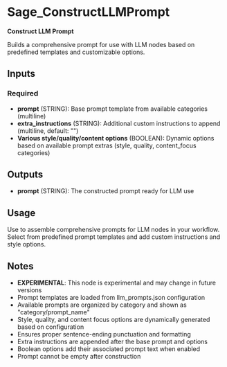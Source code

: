 # Sage_ConstructLLMPrompt

**Construct LLM Prompt**

Builds a comprehensive prompt for use with LLM nodes based on predefined templates and customizable options.

## Inputs

### Required

- **prompt** (STRING): Base prompt template from available categories (multiline)
- **extra_instructions** (STRING): Additional custom instructions to append (multiline, default: "")
- **Various style/quality/content options** (BOOLEAN): Dynamic options based on available prompt extras (style, quality, content_focus categories)

## Outputs

- **prompt** (STRING): The constructed prompt ready for LLM use

## Usage

Use to assemble comprehensive prompts for LLM nodes in your workflow. Select from predefined prompt templates and add custom instructions and style options.

## Notes

- **EXPERIMENTAL**: This node is experimental and may change in future versions
- Prompt templates are loaded from llm_prompts.json configuration
- Available prompts are organized by category and shown as "category/prompt_name"
- Style, quality, and content focus options are dynamically generated based on configuration
- Ensures proper sentence-ending punctuation and formatting
- Extra instructions are appended after the base prompt and options
- Boolean options add their associated prompt text when enabled
- Prompt cannot be empty after construction
